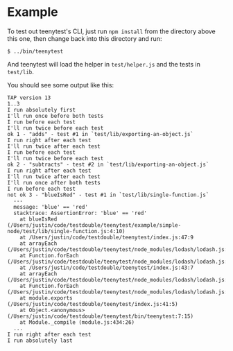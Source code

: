 # Example

To test out teenytest's CLI, just run `npm install` from the directory above this
one, then change back into this directory and run:

```
$ ../bin/teenytest
```

And teenytest will load the helper in `test/helper.js` and the tests in
`test/lib`.

You should see some output like this:

```
TAP version 13
1..3
I run absolutely first
I'll run once before both tests
I run before each test
I'll run twice before each test
ok 1 - "adds" - test #1 in `test/lib/exporting-an-object.js`
I run right after each test
I'll run twice after each test
I run before each test
I'll run twice before each test
ok 2 - "subtracts" - test #2 in `test/lib/exporting-an-object.js`
I run right after each test
I'll run twice after each test
I'll run once after both tests
I run before each test
not ok 3 - "blueIsRed" - test #1 in `test/lib/single-function.js`
  ---
  message: 'blue' == 'red'
  stacktrace: AssertionError: 'blue' == 'red'
    at blueIsRed (/Users/justin/code/testdouble/teenytest/example/simple-node/test/lib/single-function.js:4:10)
    at /Users/justin/code/testdouble/teenytest/index.js:47:9
    at arrayEach (/Users/justin/code/testdouble/teenytest/node_modules/lodash/lodash.js:473:11)
    at Function.forEach (/Users/justin/code/testdouble/teenytest/node_modules/lodash/lodash.js:7607:11)
    at /Users/justin/code/testdouble/teenytest/index.js:43:7
    at arrayEach (/Users/justin/code/testdouble/teenytest/node_modules/lodash/lodash.js:473:11)
    at Function.forEach (/Users/justin/code/testdouble/teenytest/node_modules/lodash/lodash.js:7607:11)
    at module.exports (/Users/justin/code/testdouble/teenytest/index.js:41:5)
    at Object.<anonymous> (/Users/justin/code/testdouble/teenytest/bin/teenytest:7:15)
    at Module._compile (module.js:434:26)
  ...
I run right after each test
I run absolutely last
```
